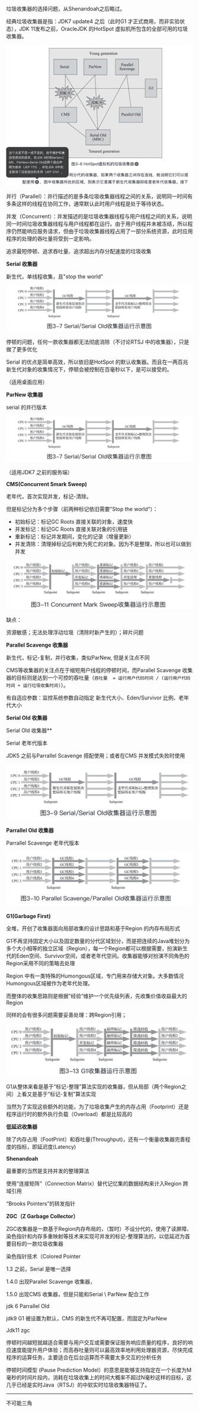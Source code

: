 垃圾收集器的选择问题，从Shenandoah之后略过。



经典垃圾收集器是指：JDK7 update4 之后（此时G1 才正式商用，而非实验状态），JDK 11发布之前，OracleJDK 的HotSpot 虚拟机所包含的全部可用的垃圾收集器。

![image-20200410141225076](image-20200410141225076.png)

并行（Parallel）：并行描述的是多条垃圾收集器线程之间的关系，说明同一时间有多条这样的线程在协同工作，通常默认此时用户线程是处于等待状态。

并发（Concurrent）：并发描述的是垃圾收集器线程与用户线程之间的关系，说明同一时间垃圾收集器线程与用户线程都在运行。由于用户线程并未被冻结，所以程序仍然能响应服务请求，但由于垃圾收集器线程占用了一部分系统资源，此时应用程序的处理的吞吐量将受到一定影响。



追求最短停顿、追求吞吐量、追求超出内存分配速度的垃圾收集



**Serial 收集器**

新生代，单线程收集，且"stop the world"

![image-20200410141605614](image-20200410141605614.png)

停顿的问题，任何一款收集器都无法彻底消除（不讨论RTSJ 中的收集器），只是做了更多优化

Serial 的优点是简单高效，所以依旧是HotSpot 的默认收集器。而且在一两百兆新生代对象的收集情况下，停顿会被控制在百毫秒以下，是可以接受的。

（适用桌面应用）



**ParNew 收集器**

serial 的并行版本

![image-20200410142710399](image-20200410142710399.png)

（适用JDK7 之前的服务端）



**CMS(Concurrent Smark Sweep)**

老年代，首次实现并发，标记-清除。

但是标记分为多个步骤（前两种标记依旧需要”Stop the world“）：

- 初始标记：标记GC Roots 直接关联的对象，速度快
- 并发标记：标记GC Roots 直接关联对象的引用链
- 重新标记：标记并发期间，变化的记录（增量更新）
- 并发清除：清理掉标记后判断为死亡的对象。因为不是整理，所以也可以做到并发

![image-20200410175249818](image-20200410175249818.png)

缺点：

资源敏感；无法处理浮动垃圾（清除时新产生的）；碎片问题



**Parallel Scavenge 收集器**

新生代，标记-复制，并行收集，类似ParNew, 但是关注点不同

CMS等收集器的关注点在于缩短用户线程的停顿时间，而Parallel Scavenge 收集器的目标则是达到一个可控的吞吐量（`吞吐量  = 运行用户代码时间 / (运行用户代码时间 + 运行垃圾收集时间)`）。

有自适应参数：监控系统参数自动指定 新生代大小、Eden/Survivor 比例、老年代大小



**Serial Old 收集器**

Serial Old 收集器**

Serial 老年代版本

JDK5 之前与Parrallel Scavenge 搭配使用；或者在CMS 并发模式失败时使用

![image-20200410152238380](image-20200410152238380.png)



**Parrallel Old 收集器**

Parrallel Scavenge 老年代版本

![image-20200410152453843](image-20200410152453843.png)



**G1(Garbage First)**

全堆，开创了收集器面向局部收集的设计思路和基于Region 的内存布局形式

G1不再坚持固定大小以及固定数量的分代区域划分，而是把连续的Java堆划分为多个大小相等的独立区域（Region），每一个Region都可以根据需要，扮演新生代的Eden空间、Survivor空间，或者老年代空间。收集器能够对扮演不同角色的Region采用不同的策略去处理

Region 中有一类特殊的Humongous区域，专门用来存储大对象。大多数情况Humongous区域被作为老年代处理。

而整体的收集思路则是根据”经验“维护一个优先级列表，先收集价值收益最大的Region

同样的会有很多问题需要妥善处理：跨Region引用；

![image-20200410184537767](image-20200410184537767.png)

G1从整体来看是基于“标记-整理”算法实现的收集器，但从局部（两个Region之间）上看又是基于“标记-复制”算法实现

当然为了实现这些额外的功能，为了垃圾收集产生的内存占用（Footprint）还是程序运行时的额外执行负载（Overload）都是比较高的



**低延迟收集器**

除了内存占用（FootPrint）和吞吐量(Throughput)，还有一个衡量收集器完善程度的指标，即延迟度(Latency)



**Shenandoah**

最重要的当然是支持并发的整理算法

使用“连接矩阵”（Connection Matrix）替代记忆集的数据结构来计入Region 跨域引用

“Brooks Pointers”的转发指针



**ZGC（Z Garbage Collector）**

ZGC收集器是一款基于Region内存布局的，（暂时）不设分代的，使用了读屏障、染色指针和内存多重映射等技术来实现可并发的标记-整理算法的，以低延迟为首要目标的一款垃圾收集器

染色指针技术（Colored Pointer



1.3 之前，Serial 是唯一选择

1.4.0 出现Parallel Scavenge 收集器，

1.5.0 出现CMS 收集器，但是只能和Serial \ ParNew 配合工作

jdk 6 Parrallel Old

jdk9 G1 被设置为默认，CMS 的新生代不再可配置，而固定为ParNew

Jdk11 zgc

停顿时间越短就越适合需要与用户交互或需要保证服务响应质量的程序，良好的响应速度能提升用户体验；而高吞吐量则可以最高效率地利用处理器资源，尽快完成程序的运算任务，主要适合在后台运算而不需要太多交互的分析任务

停顿时间模型 (Pause Prediction Model）的意思是能够支持指定在一个长度为M毫秒的时间片段内，消耗在垃圾收集上的时间大概率不超过N毫秒这样的目标，这几乎已经是实时Java（RTSJ）的中软实时垃圾收集器特征了。

---

不可能三角